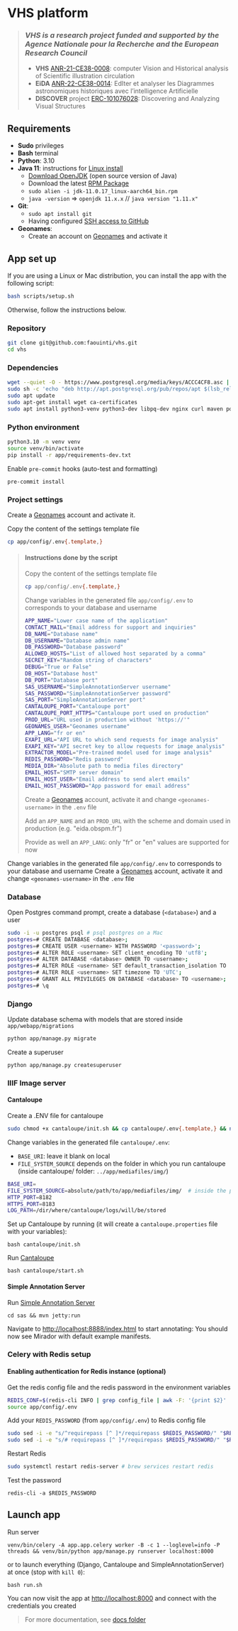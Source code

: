 # VHS platform

> ### *VHS is a research project funded and supported by the Agence Nationale pour la Recherche and the European Research Council*
> - **VHS** [ANR-21-CE38-0008](https://anr.fr/Projet-ANR-21-CE38-0008): computer Vision and Historical analysis of Scientific illustration circulation
> - **EiDA** [ANR-22-CE38-0014](https://anr.fr/Projet-ANR-22-CE38-0014): EdIter et analyser les Diagrammes astronomiques historiques avec l’intelligence Artificielle
> - **DISCOVER** project [ERC-101076028](https://cordis.europa.eu/project/id/101076028): Discovering and Analyzing Visual Structures

[//]: # (<img src="https://cdn-assets.inwink.com/e35f09cd-74e4-4383-8b70-15153fc0de48/9e39a716-4b31-408b-94f2-3af40901e6ac1">)
[//]: # (<img src="https://www.scattererid.eu/wp-content/uploads/2019/02/erc_logo.png">)

## Requirements

- **Sudo** privileges
- **Bash** terminal
- **Python**: 3.10
- **Java 11**: instructions for [Linux install](https://docs.oracle.com/en/java/javase/11/install/installation-jdk-linux-platforms.html#GUID-737A84E4-2EFF-4D38-8E60-3E29D1B884B8)
    - [Download OpenJDK](https://jdk.java.net/11/) (open source version of Java)
    - Download the latest [RPM Package](https://www.oracle.com/java/technologies/downloads/#java11)
    - `sudo alien -i jdk-11.0.17_linux-aarch64_bin.rpm`
    - `java -version` => `openjdk 11.x.x` // `java version "1.11.x"`
- **Git**:
    - `sudo apt install git`
    - Having configured [SSH access to GitHub](https://docs.github.com/en/authentication/connecting-to-github-with-ssh)
- **Geonames**:
    - Create an account on [Geonames](https://www.geonames.org/login) and activate it

## App set up

If you are using a Linux or Mac distribution, you can install the app with the following script:

```bash
bash scripts/setup.sh
```

Otherwise, follow the instructions below.

### Repository

```bash
git clone git@github.com:faouinti/vhs.git
cd vhs
```

### Dependencies

```bash
wget --quiet -O - https://www.postgresql.org/media/keys/ACCC4CF8.asc | sudo apt-key add -
sudo sh -c 'echo "deb http://apt.postgresql.org/pub/repos/apt $(lsb_release -cs)-pgdg main" > /etc/apt/sources.list.d/pgdg.list'
sudo apt update
sudo apt-get install wget ca-certificates
sudo apt install python3-venv python3-dev libpq-dev nginx curl maven postgresql poppler-utils redis-server ghostscript
```

### Python environment

```bash
python3.10 -m venv venv
source venv/bin/activate
pip install -r app/requirements-dev.txt
```

Enable `pre-commit` hooks (auto-test and formatting)

```shell
pre-commit install
```

### Project settings

Create a [Geonames](https://www.geonames.org/login) account and activate it.

Copy the content of the settings template file
```bash
cp app/config/.env{.template,}
```

> #### Instructions done by the script
> Copy the content of the settings template file
>
> ```bash
> cp app/config/.env{.template,}
> ```
>
> Change variables in the generated file `app/config/.env` to corresponds to your database and username
>
> ```bash
> APP_NAME="Lower case name of the application"
> CONTACT_MAIL="Email address for support and inquiries"
> DB_NAME="Database name"
> DB_USERNAME="Database admin name"
> DB_PASSWORD="Database password"
> ALLOWED_HOSTS="List of allowed host separated by a comma"
> SECRET_KEY="Random string of characters"
> DEBUG="True or False"
> DB_HOST="Database host"
> DB_PORT="Database port"
> SAS_USERNAME="SimpleAnnotationServer username"
> SAS_PASSWORD="SimpleAnnotationServer password"
> SAS_PORT="SimpleAnnotationServer port"
> CANTALOUPE_PORT="Cantaloupe port"
> CANTALOUPE_PORT_HTTPS="Cantaloupe port used on production"
> PROD_URL="URL used in production without 'https://'"
> GEONAMES_USER="Geonames username"
> APP_LANG="fr or en"
> EXAPI_URL="API URL to which send requests for image analysis"
> EXAPI_KEY="API secret key to allow requests for image analysis"
> EXTRACTOR_MODEL="Pre-trained model used for image analysis"
> REDIS_PASSWORD="Redis password"
> MEDIA_DIR="Absolute path to media files directory"
> EMAIL_HOST="SMTP server domain"
> EMAIL_HOST_USER="Email address to send alert emails"
> EMAIL_HOST_PASSWORD="App password for email address"
> ```
>
> Create a [Geonames](https://www.geonames.org/login) account, activate it and change `<geonames-username>` in the `.env` file
>
> Add an `APP_NAME` and an `PROD_URL` with the scheme and domain used in production (e.g. "eida.obspm.fr")
>
> Provide as well an `APP_LANG`: only "fr" or "en" values are supported for now

Change variables in the generated file `app/config/.env` to corresponds to your database and username
Create a [Geonames](https://www.geonames.org/login) account, activate it and change `<geonames-username>` in the `.env` file


### Database

Open Postgres command prompt, create a database (`<database>`) and a user
```bash
sudo -i -u postgres psql # psql postgres on a Mac
postgres=# CREATE DATABASE <database>;
postgres=# CREATE USER <username> WITH PASSWORD '<password>';
postgres=# ALTER ROLE <username> SET client_encoding TO 'utf8';
postgres=# ALTER DATABASE <database> OWNER TO <username>;
postgres=# ALTER ROLE <username> SET default_transaction_isolation TO 'read committed';
postgres=# ALTER ROLE <username> SET timezone TO 'UTC';
postgres=# GRANT ALL PRIVILEGES ON DATABASE <database> TO <username>;
postgres=# \q
```

### Django

Update database schema with models that are stored inside `app/webapp/migrations`
```bash
python app/manage.py migrate
```

Create a superuser
```shell
python app/manage.py createsuperuser
```

### IIIF Image server

#### Cantaloupe

Create a .ENV file for cantaloupe
```bash
sudo chmod +x cantaloupe/init.sh && cp cantaloupe/.env{.template,} && nano cantaloupe/.env
```

Change variables in the generated file `cantaloupe/.env`:
- `BASE_URI`: leave it blank on local
- `FILE_SYSTEM_SOURCE` depends on the folder in which you run cantaloupe (inside cantaloupe/ folder: `../app/mediafiles/img/`)
```bash
BASE_URI=
FILE_SYSTEM_SOURCE=absolute/path/to/app/mediafiles/img/  # inside the project directory
HTTP_PORT=8182
HTTPS_PORT=8183
LOG_PATH=/dir/where/cantaloupe/logs/will/be/stored
```

Set up Cantaloupe by running (it will create a `cantaloupe.properties` file with your variables):
```shell
bash cantaloupe/init.sh
```

Run [Cantaloupe](https://cantaloupe-project.github.io/)
```shell
bash cantaloupe/start.sh
```

#### Simple Annotation Server

Run [Simple Annotation Server](https://github.com/glenrobson/SimpleAnnotationServer)
```shell
cd sas && mvn jetty:run
```

Navigate to [http://localhost:8888/index.html](http://localhost:8888/index.html) to start annotating:
You should now see Mirador with default example manifests.

### Celery with Redis setup
#### Enabling authentication for Redis instance (optional)

Get the redis config file and the redis password in the environment variables
```bash
REDIS_CONF=$(redis-cli INFO | grep config_file | awk -F: '{print $2}' | tr -d '[:space:]')
source app/config/.env
```

Add your `REDIS_PASSWORD` (from `app/config/.env`) to Redis config file

```bash
sudo sed -i -e "s/^requirepass [^ ]*/requirepass $REDIS_PASSWORD/" "$REDIS_CONF"
sudo sed -i -e "s/# requirepass [^ ]*/requirepass $REDIS_PASSWORD/" "$REDIS_CONF"
```

Restart Redis
```bash
sudo systemctl restart redis-server # brew services restart redis
```

Test the password
```
redis-cli -a $REDIS_PASSWORD
```

## Launch app

Run server
```shell
venv/bin/celery -A app.app.celery worker -B -c 1 --loglevel=info -P threads && venv/bin/python app/manage.py runserver localhost:8000
```

or to launch everything (Django, Cantaloupe and SimpleAnnotationServer) at once (stop with `kill 0`):
```shell
bash run.sh
```

You can now visit the app at [http://localhost:8000](http://localhost:8000) and connect with the credentials you created

> For more documentation, see [docs folder](docs/)

